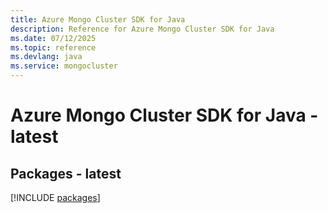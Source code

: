 ```yaml
---
title: Azure Mongo Cluster SDK for Java
description: Reference for Azure Mongo Cluster SDK for Java
ms.date: 07/12/2025
ms.topic: reference
ms.devlang: java
ms.service: mongocluster
---
```

# Azure Mongo Cluster SDK for Java - latest
## Packages - latest
[!INCLUDE [packages](mongo-cluster-index.md)]